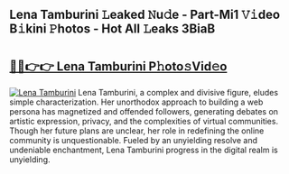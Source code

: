 ## Lena Tamburini 𝙻eaked 𝙽u𝚍e - Part-Mi1 𝚅𝚒deo B𝚒kini 𝙿hotos - Hot All 𝙻eaks 3BiaB

# <h2><a href="http://ld2xucr.urlbe.top/?page=Lena+Tamburini">🔗🔗👉👉 Lena Tamburini P𝚑oto𝚜Vid𝚎o</a></h2>

[![Lena Tamburini](https://i.imgur.com/eBuTRDB.gif)](http://ld2xucr.urlbe.top/?page=Lena+Tamburini)
Lena Tamburini, a complex and divisive figure, eludes simple characterization. Her unorthodox approach to building a web persona has magnetized and offended followers, generating debates on artistic expression, privacy, and the complexities of virtual communities. Though her future plans are unclear, her role in redefining the online community is unquestionable. Fueled by an unyielding resolve and undeniable enchantment, Lena Tamburini progress in the digital realm is unyielding.
